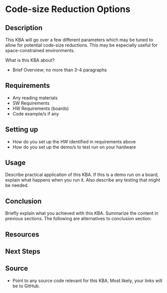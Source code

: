 
# Code-size Reduction Options

## Description

This KBA will go over a few different parameters which may be tuned to allow for potential code-size reductions. This may be especially useful for space-constrained environments.


What is this KBA about?
- Brief Overview; no more than 3-4 paragraphs


## Requirements

- Any reading materials
- SW Requirements
- HW Requirements (boards)
- Code example/s if any


## Setting up

- How do you set up the HW identified in requirements above
- How do you set up the demo/s to test run on your hardware


## Usage

Describe practical application of this KBA. If this is a demo run on a board, explain what happens when
you run it.
Also describe any testing that might be needed.

## Conclusion


Briefly explain what you achieved with this KBA. Summarize the content in previous sections.
The following are alternatives to conclusion section:

## Resources


## Next Steps


## Source

- Point to any source code relevant for this KBA. Most likely, your links will be to GitHub.

